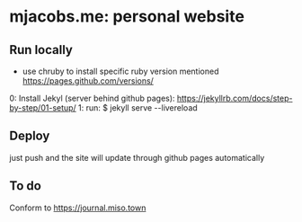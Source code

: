 # mjacobs.me: personal website

## Run locally
- use chruby to install specific ruby version mentioned https://pages.github.com/versions/

0: Install Jekyl (server behind github pages): https://jekyllrb.com/docs/step-by-step/01-setup/
1: run: $ jekyll serve --livereload

## Deploy

just push and the site will update through github pages automatically

## To do

Conform to https://journal.miso.town
